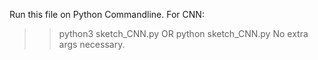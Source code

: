 Run this file on Python Commandline.
For CNN:
  >>python3 sketch_CNN.py
  OR
  >>python sketch_CNN.py
No extra args necessary.
